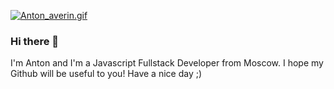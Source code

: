 [![Anton_averin.gif](https://s7.gifyu.com/images/Anton_averin.gif)](https://www.linkedin.com/in/anton-averin/)


### Hi there 👋

I'm Anton and I'm a Javascript Fullstack Developer from Moscow.
I hope my Github will be useful to you!
Have a nice day ;)
